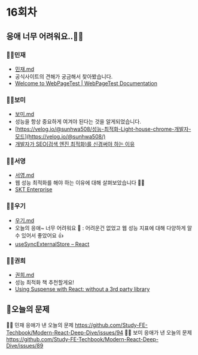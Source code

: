 # 16회차

## 응애 너무 어려워요..👶🏻

### 👶🏻민재

- [민재.md](./민재/민재.md)
- 공식사이트의 견해가 궁금해서 찾아봤습니다.
- [Welcome to WebPageTest | WebPageTest Documentation](https://docs.webpagetest.org/getting-started/)

### 👶🏻보미

- [보미.md](./보미/보미.md)
- 성능을 항상 중요하게 여겨야 된다는 것을 알게되었습니다.
- [https://velog.io/@sunhwa508/성능-최적화-Light-house-chrome-개발자-모드](https://velog.io/@sunhwa508/)
- [개발자가 SEO(검색 엔진 최적화)를 신경써야 하는 이유](https://bori-note.tistory.com/20)

### 👶🏻서영

- [서영.md](./서영/서영.md)
- 웹 성능 최적화를 해야 하는 이유에 대해 살펴보았습니다 👶🏻
- [SKT Enterprise](https://www.sktenterprise.com/bizInsight/blogDetail/dev/4486)

### 👶🏻우기

- [우기.md](./우기/우기.md)
- 오늘의 응애~ 너무 어려워요 👶 : 어려운건 없었고 웹 성능 지표에 대해 다양하게 알 수 있어서 좋았어요 👍
- [useSyncExternalStore – React](https://yozm.wishket.com/magazine/detail/2036/)

### 👶🏻권희

- [권희.md](./권희/권희.md)
- 성능 최적화 책 추천할게요!
- [Using Suspense with React: without a 3rd party library](https://product.kyobobook.co.kr/detail/S000200178292)

## 📍오늘의 문제

👶🏻 민재 응애가 낸 오늘의 문제
https://github.com/Study-FE-Techbook/Modern-React-Deep-Dive/issues/94
👶🏻 보미 응애가 낸 오늘의 문제
https://github.com/Study-FE-Techbook/Modern-React-Deep-Dive/issues/89
